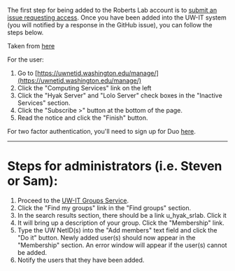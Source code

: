 The first step for being added to the Roberts Lab account is to [submit an issue requesting access](https://github.com/RobertsLab/resources/issues/new). Once you have been added into the UW-IT system (you will notified by a response in the GitHub issue), you can follow the steps below.


Taken from [here](http://wiki.cac.washington.edu/display/hyakusers/Hyak+Account+Creation)

For the user:

1. Go to [https://uwnetid.washington.edu/manage/](https://uwnetid.washington.edu/manage/)
2. Click the "Computing Services" link on the left
3. Click the "Hyak Server" and "Lolo Server" check boxes in the "Inactive Services" section.
4. Click the "Subscribe >" button at the bottom of the page.
5. Read the notice and click the "Finish" button.

For two factor authentication, you'll need to sign up for Duo [here](https://identity.uw.edu/2fa/).

---

# Steps for administrators (i.e. Steven or Sam):

1. Proceed to the [UW-IT Groups Service](https://groups.uw.edu/).
2. Click the "Find my groups" link in the "Find groups" section.
3. In the search results section, there should be a link u_hyak_srlab. Click it
4. It will bring up a description of your group. Click the "Membership" link.
5. Type the UW NetID(s) into the "Add members" text field and click the "Do it" button. Newly added user(s) should now appear in the "Membership" section. An error window will appear if the user(s) cannot be added.
6. Notify the users that they have been added.